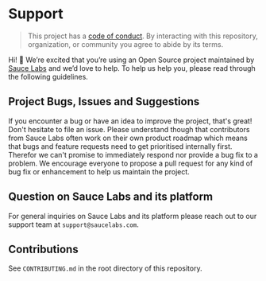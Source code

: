Support
=======

> This project has a [code of conduct](https://github.com/saucelabs/.github/blob/master/CODE_OF_CONDUCT.md). By interacting with this repository, organization, or community you agree to abide by its terms.

Hi! 👋 We’re excited that you’re using an Open Source project maintained by [Sauce Labs](https://saucelabs.com/) and we’d love to help. To help us help you, please read through the following guidelines.

## Project Bugs, Issues and Suggestions

If you encounter a bug or have an idea to improve the project, that's great! Don't hesitate to file an issue. Please understand though that contributors from Sauce Labs often work on their own product roadmap which means that bugs and feature requests need to get prioritised internally first. Therefor we can't promise to immediately respond nor provide a bug fix to a problem. We encourage everyone to propose a pull request for any kind of bug fix or enhancement to help us maintain the project.

## Question on Sauce Labs and its platform

For general inquiries on Sauce Labs and its platform please reach out to our support team at `support@saucelabs.com`.

## Contributions

See `CONTRIBUTING.md` in the root directory of this repository.